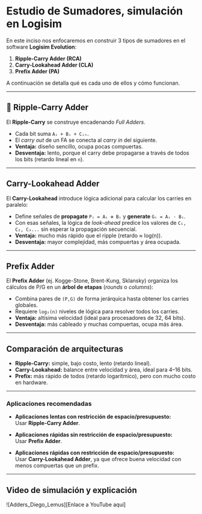 # Estudio de Sumadores, simulación en Logisim

En este inciso nos enfocaremos en construir 3 tipos de sumadores en el software **Logisim Evolution**:  

1. **Ripple-Carry Adder (RCA)**  
2. **Carry-Lookahead Adder (CLA)**  
3. **Prefix Adder (PA)**  

A continuación se detalla qué es cada uno de ellos y cómo funcionan.

---

## 🔹 Ripple-Carry Adder
El **Ripple-Carry** se construye encadenando *Full Adders*.  
- Cada bit suma `Aᵢ + Bᵢ + Cᵢₙ`.  
- El *carry out* de un FA se conecta al *carry in* del siguiente.  
- **Ventaja:** diseño sencillo, ocupa pocas compuertas.  
- **Desventaja:** lento, porque el carry debe propagarse a través de todos los bits (retardo lineal en `n`).  

---

## Carry-Lookahead Adder
El **Carry-Lookahead** introduce lógica adicional para calcular los carries en paralelo:  
- Define señales de **propagate** `Pᵢ = Aᵢ ⊕ Bᵢ` y **generate** `Gᵢ = Aᵢ · Bᵢ`.  
- Con esas señales, la lógica de *look-ahead* predice los valores de `C₁, C₂, C₃...` sin esperar la propagación secuencial.  
- **Ventaja:** mucho más rápido que el ripple (retardo ≈ log(n)).  
- **Desventaja:** mayor complejidad, más compuertas y área ocupada.  

---

## Prefix Adder
El **Prefix Adder** (ej. Kogge-Stone, Brent-Kung, Sklansky) organiza los cálculos de P/G en un **árbol de etapas** (*rounds* o *columns*):  
- Combina pares de `(P,G)` de forma jerárquica hasta obtener los carries globales.  
- Requiere `log₂(n)` niveles de lógica para resolver todos los carries.  
- **Ventaja:** altísima velocidad (ideal para procesadores de 32, 64 bits).  
- **Desventaja:** más cableado y muchas compuertas, ocupa más área.  

---

## Comparación de arquitecturas
- **Ripple-Carry:** simple, bajo costo, lento (retardo lineal).  
- **Carry-Lookahead:** balance entre velocidad y área, ideal para 4–16 bits.  
- **Prefix:** más rápido de todos (retardo logarítmico), pero con mucho costo en hardware.  

---

### Aplicaciones recomendadas
- **Aplicaciones lentas con restricción de espacio/presupuesto:**  
  Usar **Ripple-Carry Adder**.  

- **Aplicaciones rápidas sin restricción de espacio/presupuesto:**  
  Usar **Prefix Adder**.  

- **Aplicaciones rápidas con restricción de espacio/presupuesto:**  
  Usar **Carry-Lookahead Adder**, ya que ofrece buena velocidad con menos compuertas que un prefix.  

---

## Video de simulación y explicación
![Adders_Diego_Lemus][Enlace a YouTube aquí]
